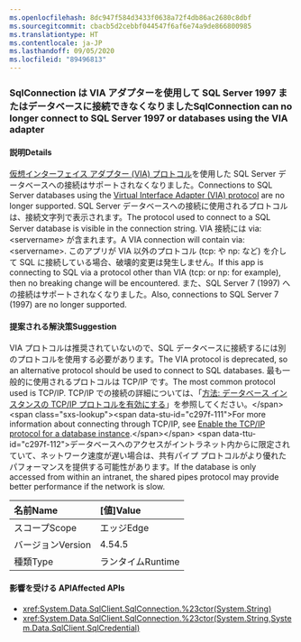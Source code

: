 ```yaml
---
ms.openlocfilehash: 8dc947f584d3433f0638a72f4db86ac2680c8dbf
ms.sourcegitcommit: cbacb5d2cebbf044547f6af6e74a9de866800985
ms.translationtype: HT
ms.contentlocale: ja-JP
ms.lasthandoff: 09/05/2020
ms.locfileid: "89496813"
---
```

### <a name="sqlconnection-can-no-longer-connect-to-sql-server-1997-or-databases-using-the-via-adapter"></a><span data-ttu-id="c297f-101">SqlConnection は VIA アダプターを使用して SQL Server 1997 またはデータベースに接続できなくなりました</span><span class="sxs-lookup"><span data-stu-id="c297f-101">SqlConnection can no longer connect to SQL Server 1997 or databases using the VIA adapter</span></span>

#### <a name="details"></a><span data-ttu-id="c297f-102">説明</span><span class="sxs-lookup"><span data-stu-id="c297f-102">Details</span></span>

<span data-ttu-id="c297f-103">[仮想インターフェイス アダプター (VIA) プロトコル](https://docs.microsoft.com/previous-versions/sql/sql-server-2008-r2/ms191229(v=sql.105))を使用した SQL Server データベースへの接続はサポートされなくなりました。</span><span class="sxs-lookup"><span data-stu-id="c297f-103">Connections to SQL Server databases using the [Virtual Interface Adapter (VIA) protocol](https://docs.microsoft.com/previous-versions/sql/sql-server-2008-r2/ms191229(v=sql.105)) are no longer supported.</span></span> <span data-ttu-id="c297f-104">SQL Server データベースへの接続に使用されるプロトコルは、接続文字列で表示されます。</span><span class="sxs-lookup"><span data-stu-id="c297f-104">The protocol used to connect to a SQL Server database is visible in the connection string.</span></span> <span data-ttu-id="c297f-105">VIA 接続には via:&lt;servername&gt; が含まれます。</span><span class="sxs-lookup"><span data-stu-id="c297f-105">A VIA connection will contain via:&lt;servername&gt;.</span></span> <span data-ttu-id="c297f-106">このアプリが VIA 以外のプロトコル (tcp: や np: など) を介して SQL に接続している場合、破壊的変更は発生しません。</span><span class="sxs-lookup"><span data-stu-id="c297f-106">If this app is connecting to SQL via a protocol other than VIA (tcp: or np: for example), then no breaking change will be encountered.</span></span> <span data-ttu-id="c297f-107">また、SQL Server 7 (1997) への接続はサポートされなくなりました。</span><span class="sxs-lookup"><span data-stu-id="c297f-107">Also, connections to SQL Server 7 (1997) are no longer supported.</span></span>

#### <a name="suggestion"></a><span data-ttu-id="c297f-108">提案される解決策</span><span class="sxs-lookup"><span data-stu-id="c297f-108">Suggestion</span></span>

<span data-ttu-id="c297f-109">VIA プロトコルは推奨されていないので、SQL データベースに接続するには別のプロトコルを使用する必要があります。</span><span class="sxs-lookup"><span data-stu-id="c297f-109">The VIA protocol is deprecated, so an alternative protocol should be used to connect to SQL databases.</span></span> <span data-ttu-id="c297f-110">最も一般的に使用されるプロトコルは TCP/IP です。</span><span class="sxs-lookup"><span data-stu-id="c297f-110">The most common protocol used is TCP/IP.</span></span> <span data-ttu-id="c297f-111">TCP/IP での接続の詳細については、「[方法: データベース インスタンスの TCP/IP プロトコルを有効にする](https://docs.microsoft.com/previous-versions/visualstudio/visual-studio-2008/bb909712(v=vs.90))」を参照してください。</span><span class="sxs-lookup"><span data-stu-id="c297f-111">For more information about connecting through TCP/IP, see [Enable the TCP/IP protocol for a database instance](https://docs.microsoft.com/previous-versions/visualstudio/visual-studio-2008/bb909712(v=vs.90)).</span></span> <span data-ttu-id="c297f-112">データベースへのアクセスがイントラネット内からに限定されていて、ネットワーク速度が遅い場合は、共有パイプ プロトコルがより優れたパフォーマンスを提供する可能性があります。</span><span class="sxs-lookup"><span data-stu-id="c297f-112">If the database is only accessed from within an intranet, the shared pipes protocol may provide better performance if the network is slow.</span></span>

| <span data-ttu-id="c297f-113">名前</span><span class="sxs-lookup"><span data-stu-id="c297f-113">Name</span></span>    | <span data-ttu-id="c297f-114">[値]</span><span class="sxs-lookup"><span data-stu-id="c297f-114">Value</span></span>       |
|:--------|:------------|
| <span data-ttu-id="c297f-115">スコープ</span><span class="sxs-lookup"><span data-stu-id="c297f-115">Scope</span></span>   |<span data-ttu-id="c297f-116">エッジ</span><span class="sxs-lookup"><span data-stu-id="c297f-116">Edge</span></span>|
|<span data-ttu-id="c297f-117">バージョン</span><span class="sxs-lookup"><span data-stu-id="c297f-117">Version</span></span>|<span data-ttu-id="c297f-118">4.5</span><span class="sxs-lookup"><span data-stu-id="c297f-118">4.5</span></span>|
|<span data-ttu-id="c297f-119">種類</span><span class="sxs-lookup"><span data-stu-id="c297f-119">Type</span></span>|<span data-ttu-id="c297f-120">ランタイム</span><span class="sxs-lookup"><span data-stu-id="c297f-120">Runtime</span></span>|

#### <a name="affected-apis"></a><span data-ttu-id="c297f-121">影響を受ける API</span><span class="sxs-lookup"><span data-stu-id="c297f-121">Affected APIs</span></span>

- <xref:System.Data.SqlClient.SqlConnection.%23ctor(System.String)>
- <xref:System.Data.SqlClient.SqlConnection.%23ctor(System.String,System.Data.SqlClient.SqlCredential)>

<!--

#### Affected APIs

- `M:System.Data.SqlClient.SqlConnection.#ctor(System.String)`
- `M:System.Data.SqlClient.SqlConnection.#ctor(System.String,System.Data.SqlClient.SqlCredential)`

-->
